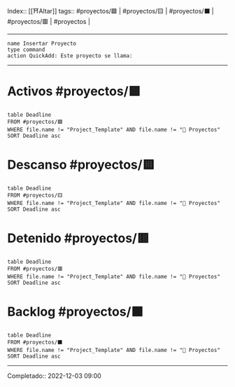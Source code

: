 Index:: [[⛩️Altar]]
tags:: #proyectos/🟩 | #proyectos/🟨 | #proyectos/⬛ | #proyectos/🟥 | #proyectos  |  

-------------------------------------

```button
name Insertar Proyecto
type command
action QuickAdd: Este proyecto se llama:
```

-------------------------------------

# Activos #proyectos/🟩
```dataview
table Deadline
FROM #proyectos/🟩 
WHERE file.name != "Project_Template" AND file.name != "🚧 Proyectos"
SORT Deadline asc
```

# Descanso #proyectos/🟨 
```dataview
table Deadline
FROM #proyectos/🟨 
WHERE file.name != "Project_Template" AND file.name != "🚧 Proyectos"
SORT Deadline asc
```

# Detenido #proyectos/🟥 
```dataview
table Deadline
FROM #proyectos/🟥 
WHERE file.name != "Project_Template" AND file.name != "🚧 Proyectos"
SORT Deadline asc
```

# Backlog #proyectos/⬛ 
```dataview
table Deadline
FROM #proyectos/⬛ 
WHERE file.name != "Project_Template" AND file.name != "🚧 Proyectos"
SORT Deadline asc
```

------------------------------------

Completado:: 2022-12-03 09:00